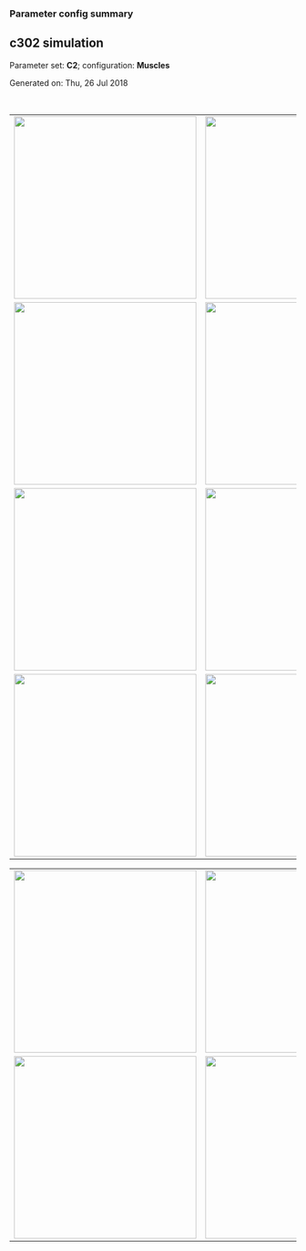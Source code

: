 ### Parameter config summary 
<h2>c302 simulation</h2>
<p>Parameter set: <b>C2</b>; configuration: <b>Muscles</b></p>
<p>Generated on: Thu, 26 Jul 2018</p><br/>
<table>

<tr>
  <td><a href="images/neurons_C2_Muscles.png"><img alt=" " src="images/neurons_C2_Muscles.png" height="320"/></a></td>
  <td><a href="images/traces_neuron_Muscles_C2.png"><img alt=" " src="images/traces_neuron_Muscles_C2.png" height="320"/></a></td>
</tr>

<tr>
  <td><a href="images/neuron_activity_C2_Muscles.png"><img alt=" " src="images/neuron_activity_C2_Muscles.png" height="320"/></a></td>
  <td><a href="images/traces_neuron_activity_Muscles_C2.png"><img alt=" " src="images/traces_neuron_activity_Muscles_C2.png" height="320"/></a></td>
</tr>

<tr>
  <td><a href="images/muscles_C2_Muscles.png"><img alt=" " src="images/muscles_C2_Muscles.png" height="320"/></a></td>
  <td><a href="images/traces_muscles_Muscles_C2.png"><img alt=" " src="images/traces_muscles_Muscles_C2.png" height="320"/></a></td>
</tr>

<tr>
  <td><a href="images/muscle_activity_C2_Muscles.png"><img alt=" " src="images/muscle_activity_C2_Muscles.png" height="320"/></a></td>
  <td><a href="images/traces_muscles_activity_Muscles_C2.png"><img alt=" " src="images/traces_muscles_activity_Muscles_C2.png" height="320"/></a></td>
</tr>
</table>
<table>

<tr><td><a href="images/c302_C2_Muscles_exc_to_neurons.png"><img alt=" " src="images/c302_C2_Muscles_exc_to_neurons.png" height="320"/></a></td>

  <td><a href="images/c302_C2_Muscles_inh_to_neurons.png"><img alt=" " src="images/c302_C2_Muscles_inh_to_neurons.png" height="320"/></a></td>

  <td><a href="images/c302_C2_Muscles_elec_neurons_neurons.png"><img alt=" " src="images/c302_C2_Muscles_elec_neurons_neurons.png" height="320"/></a></td></tr>

<tr><td><a href="images/c302_C2_Muscles_exc_to_muscles.png"><img alt=" " src="images/c302_C2_Muscles_exc_to_muscles.png" height="320"/></a></td>

  <td><a href="images/c302_C2_Muscles_inh_to_muscles.png"><img alt=" " src="images/c302_C2_Muscles_inh_to_muscles.png" height="320"/></a></td></tr>
</table>
